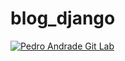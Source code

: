 # blog_django

[![Pedro Andrade Git Lab](https://mydevmetrics.azurewebsites.net/GitLab/pedro.moises?animation=false)](https://github.com/wartrax13)
